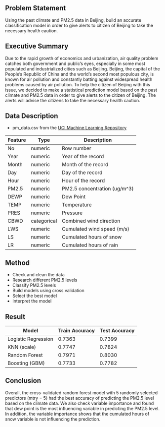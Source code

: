## Problem Statement

Using the past climate and PM2.5 data in Beijing, build an accurate classification model in order to give alerts to citizen of Beijing to take the necessary health caution.

## Executive Summary

Due to the rapid growth of economics and urbanization, air quality problem catches both government and public’s eyes, especially in some most populated and industrialized cities such as Beijing. Beijing, the capital of the People’s Republic of China and the world’s second most populous city, is known for air pollution and constantly batting against widespread health problems caused by air pollution. To help the citizen of Beijing with this issue, we decided to make a statistical prediction model based on the past climate and PM2.5 data in order to give alerts to the citizen of Beijing. The alerts will advise the citizens to take the necessary health caution.

## Data Description

- pm_data.csv from the [UCI Machine Learning Repository](https://archive.ics.uci.edu/ml/datasets/Beijing+PM2.5+Data)

|Feature|Type|Description|
|---|---|---|
|No|numeric|Row number| 
|Year|numeric|Year of the record| 
|Month|numeric|Month of the record|
|Day|numeric|Day of the record| 
|Hour|numeric|Hour of the record| 
|PM2.5|numeric|PM2.5 concentration (ug/m^3)|
|DEWP|numeric|Dew Point| 
|TEMP|numeric|Temperature|
|PRES|numeric|Pressure|
|CBWD|categorical|Combined wind direction| 
|LWS|numeric|Cumulated wind speed (m/s)|
|LS|numeric|Cumulated hours of snow|
|LR|numeric|Cumulated hours of rain|

## Method

- Check and clean the data
- Research different PM2.5 levels
- Classify PM2.5 levels
- Build models using cross validation
- Select the best model
- Interpret the model

## Result

|Model|Train Accuracy|Test Accuracy|
|---|---|---|
|Logistic Regression|0.7363|0.7399| 
|KNN (scale)|0.7747|0.7824|
|Random Forest|0.7971|0.8030| 
|Boosting (GBM)|0.7733|0.7782|

## Conclusion

Overall, the cross-validated random forest model with 5 randomly selected predictors (mtry = 5) had the best accuracy of predicting the PM2.5 level based on the climate data. We also check variable importance and found that dew point is the most influencing variable in predicting the PM2.5 level. In addition, the variable importance shows that the cumulated hours of snow variable is not influencing the prediction.

